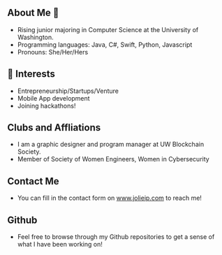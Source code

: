 ## About Me 👋
* Rising junior majoring in Computer Science at the University of Washington.
* Programming languages: Java, C#, Swift, Python, Javascript
* Pronouns: She/Her/Hers

## 🌱 Interests
* Entrepreneurship/Startups/Venture
* Mobile App development
* Joining hackathons!

## Clubs and Affliations
* I am a graphic designer and program manager at UW Blockchain Society. 
* Member of Society of Women Engineers, Women in Cybersecurity 

## Contact Me
* You can fill in the contact form on www.jolieip.com to reach me! 

## Github
* Feel free to browse through my Github repositories to get a sense of what I have been working on!


<!--
**jolieip/jolieip** is a ✨ _special_ ✨ repository because its `README.md` (this file) appears on your GitHub profile.

Here are some ideas to get you started:

- 🔭 I’m currently working on ...
- 🌱 I’m currently learning ...
- 👯 I’m looking to collaborate on ...
- 🤔 I’m looking for help with ...
- 💬 Ask me about ...
- 📫 How to reach me: ...
- 😄 Pronouns: ...
- ⚡ Fun fact: ...
-->
